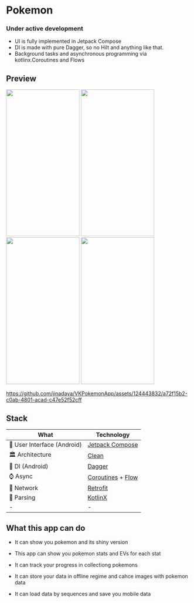 
# Pokemon

### Under active development

- UI is fully implemented in Jetpack Compose
- DI is made with pure Dagger, so no Hilt and anything like that.
- Background tasks and asynchronous programming via kotlinx.Coroutines and Flows

## Preview

<img src="https://github.com/jinadaya/VKPokemonApp/assets/124443832/971e63f9-6766-47b5-ab63-bd5bcdba849b" width="200" height="400" />

<img src="https://github.com/jinadaya/VKPokemonApp/assets/124443832/868c3299-fbb8-4c24-8c6b-851e26a15767" width="200" height="400" />

<img src="https://github.com/jinadaya/VKPokemonApp/assets/124443832/d4bc274b-2125-402e-a587-34660beed78c" width="200" height="400" />

<img src="https://github.com/jinadaya/VKPokemonApp/assets/124443832/3b88abdf-1f97-44cd-a0ab-ddf77472e389" width="200" height="400" />

https://github.com/jinadaya/VKPokemonApp/assets/124443832/a72f15b2-c0ab-4801-acad-c47e52f52cff




## Stack

|What|Technology|
|-|-|
|🔘 User Interface (Android)|[Jetpack Compose](https://developer.android.com/jetpack/compose)|
|🏛 Architecture|[Clean](https://blog.cleancoder.com/uncle-bob/2012/08/13/the-clean-architecture.html)|
|💉 DI (Android)|[Dagger](https://dagger.dev/dev-guide/)|
|⌚️ Async| [Coroutines](https://kotlinlang.org/docs/coroutines-overview.html) + [Flow](https://kotlin.github.io/kotlinx.coroutines/kotlinx-coroutines-core/kotlinx.coroutines.flow/-flow/)                |
|📶 Network| [Retrofit](https://square.github.io/retrofit/)|
|📃 Parsing| [KotlinX](https://kotlinlang.org/docs/serialization.html)|
|-|-|

## What this app can do

 * It can show you pokemon and its shiny version

 * This app can show you pokemon stats and EVs for each stat

 * It can track your progress in collectiong pokemons

 * It can store your data in offline regime and cahce images with pokemon data

 * It can load data by sequences and save you mobile data

